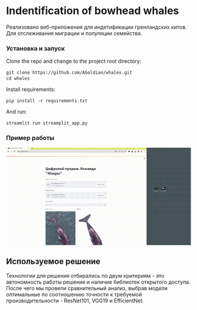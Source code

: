 # **Indentification of bowhead whales**

Реализовано веб-приложения для индетификации гренландских китов. Для отслеживания миграции и популяции семейства.

### **Установка и запуск**

Clone the repo and change to the project root directory:
```
git clone https://github.com/AGoldian/whales.git
cd whales
```

Install requirements:
```
pip install -r requirements.txt
```

And run:
```
streamlit run streamplit_app.py
```

### **Пример работы**

![demo](https://github.com/AGoldian/whales/blob/main/resources/whales_demo.gif?raw=true)

## **Используемое решение**

Технологии для решения отбирались по двум критериям - это автономность работы решения и наличие библиотек открытого доступа. 
После чего мы провели сравнительный анализ, выбрав модели оптимальные по соотношению точности к требуемой производительности - ResNet101, VGG19 и EfficientNet.